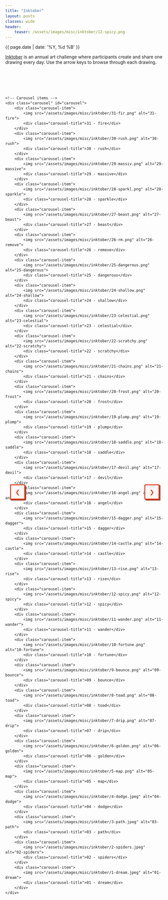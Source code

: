 ```yaml
---
title: "Inktober"
layout: posts
classes: wide
header:
    teaser: /assets/images/misc/inktober/12-spicy.png
---
```


{{ page.date | date: '%Y, %d %B' }}

<style>
  /* Carousel container styling */
  .carousel-container {
    position: relative;
    width: 100%;
    max-width: 800px;
    margin: 0 auto;
    overflow: hidden;
    padding-top: 20px;
  }

  /* Carousel styling */
  .carousel {
    display: flex;
    transition: transform 0.5s ease;
  }

  .carousel-item {
    min-width: 100%;
    box-sizing: border-box;
    text-align: center;
  }

  .carousel-item img {
    width: 250px;
    height: 250px;
    object-fit: contain;
    border: 2px solid #e0e0e0;
    image-rendering: pixelated; /* keeps pixel art sharp */
  }

  .carousel-title {
    font-size: 1.2em;
    margin-top: 10px;
    color: #333;
  }

  /* --- Pixel Art Style Navigation Buttons --- */
  .carousel-button {
    position: absolute;
    top: 50%;
    transform: translateY(-50%);
    width: 48px;
    height: 48px;
    background-color: #fff8f6;
    color: #DD4124;
    border: 3px solid #DD4124;
    font-size: 1.8em;
    line-height: 1;
    font-family: monospace;
    cursor: pointer;
    box-shadow: 3px 3px 0 #a53b24;
    image-rendering: pixelated;
    z-index: 5; /* ensures always on top */
    transition: all 0.15s ease;
  }

  .carousel-button:hover {
    background-color: #DD4124;
    color: #fff;
    box-shadow: 1px 1px 0 #742616;
    transform: translateY(-50%) scale(1.05);
  }

  .carousel-button.left {
    left: 15px;
    border-radius: 0 4px 4px 0;
  }

  .carousel-button.right {
    right: 15px;
    border-radius: 4px 0 0 4px;
  }

  /* Responsive: buttons slightly smaller on mobile */
  @media (max-width: 600px) {
    .carousel-button {
      width: 40px;
      height: 40px;
      font-size: 1.4em;
      box-shadow: 2px 2px 0 #a53b24;
    }
  }
</style>



<a href="https://inktober.com/">Inktober</a> is an annual art challenge where participants create and share one drawing every day. Use the arrow keys to browse through each drawing.

<br><br>

<!-- Carousel container -->
<div class="carousel-container">
    <button class="carousel-button left" onclick="moveSlide(-1)">&#10094;</button>
    <button class="carousel-button right" onclick="moveSlide(1)">&#10095;</button>

    <!-- Carousel items -->
    <div class="carousel" id="carousel">
        <div class="carousel-item">
            <img src="/assets/images/misc/inktober/31-fir.png" alt="31-fire">
            <div class="carousel-title">31 - fire</div>
        </div>
        <div class="carousel-item">
            <img src="/assets/images/misc/inktober/30-rush.png" alt="30-rush">
            <div class="carousel-title">30 - rush</div>
        </div>
        <div class="carousel-item">
            <img src="/assets/images/misc/inktober/29-massiv.png" alt="29-massive">
            <div class="carousel-title">29 - massive</div>
        </div>
        <div class="carousel-item">
            <img src="/assets/images/misc/inktober/28-sparkl.png" alt="28-sparkle">
            <div class="carousel-title">28 - sparkle</div>
        </div>
        <div class="carousel-item">
            <img src="/assets/images/misc/inktober/27-beast.png" alt="27-beast">
            <div class="carousel-title">27 - beast</div>
        </div>
        <div class="carousel-item">
            <img src="/assets/images/misc/inktober/26-rm.png" alt="26-remove">
            <div class="carousel-title">26 - remove</div>
        </div>
        <div class="carousel-item">
            <img src="/assets/images/misc/inktober/25-dangerous.png" alt="25-dangerous">
            <div class="carousel-title">25 - dangerous</div>
        </div>
        <div class="carousel-item">
            <img src="/assets/images/misc/inktober/24-shallow.png" alt="24-shallow">
            <div class="carousel-title">24 - shallow</div>
        </div>
        <div class="carousel-item">
            <img src="/assets/images/misc/inktober/23-celestial.png" alt="23-celestial">
            <div class="carousel-title">23 - celestial</div>
        </div>
        <div class="carousel-item">
            <img src="/assets/images/misc/inktober/22-scratchy.png" alt="22-scratchy">
            <div class="carousel-title">22 - scratchy</div>
        </div>
        <div class="carousel-item">
            <img src="/assets/images/misc/inktober/21-chains.png" alt="21-chains">
            <div class="carousel-title">21 - chains</div>
        </div>
        <div class="carousel-item">
            <img src="/assets/images/misc/inktober/20-frost.png" alt="20-frost">
            <div class="carousel-title">20 - frost</div>
        </div>
        <div class="carousel-item">
            <img src="/assets/images/misc/inktober/19-plump.png" alt="19-plump">
            <div class="carousel-title">19 - plump</div>
        </div>
        <div class="carousel-item">
            <img src="/assets/images/misc/inktober/18-saddle.png" alt="18-saddle">
            <div class="carousel-title">18 - saddle</div>
        </div>
        <div class="carousel-item">
            <img src="/assets/images/misc/inktober/17-devil.png" alt="17-devil">
            <div class="carousel-title">17 - devil</div>
        </div>
        <div class="carousel-item">
            <img src="/assets/images/misc/inktober/16-angel.png" alt="16-angel">
            <div class="carousel-title">16 - angel</div>
        </div>
        <div class="carousel-item">
            <img src="/assets/images/misc/inktober/15-dagger.png" alt="15-dagger">
            <div class="carousel-title">15 - dagger</div>
        </div>
        <div class="carousel-item">
            <img src="/assets/images/misc/inktober/14-castle.png" alt="14-castle">
            <div class="carousel-title">14 - castle</div>
        </div>
        <div class="carousel-item">
            <img src="/assets/images/misc/inktober/13-rise.png" alt="13-rise">
            <div class="carousel-title">13 - rise</div>
        </div>
        <div class="carousel-item">
            <img src="/assets/images/misc/inktober/12-spicy.png" alt="12-spicy">
            <div class="carousel-title">12 - spicy</div>
        </div>
        <div class="carousel-item">
            <img src="/assets/images/misc/inktober/11-wander.png" alt="11-wander">
            <div class="carousel-title">11 - wander</div>
        </div>
        <div class="carousel-item">
            <img src="/assets/images/misc/inktober/10-fortune.png" alt="10-fortune">
            <div class="carousel-title">10 - fortune</div>
        </div>
        <div class="carousel-item">
            <img src="/assets/images/misc/inktober/9-bounce.png" alt="09-bounce">
            <div class="carousel-title">09 - bounce</div>
        </div>
        <div class="carousel-item">
            <img src="/assets/images/misc/inktober/8-toad.png" alt="08-toad">
            <div class="carousel-title">08 - toad</div>
        </div>
        <div class="carousel-item">
            <img src="/assets/images/misc/inktober/7-drip.png" alt="07-drip">
            <div class="carousel-title">07 - drip</div>
        </div>
        <div class="carousel-item">
            <img src="/assets/images/misc/inktober/6-golden.png" alt="06-golden">
            <div class="carousel-title">06 - golden</div>
        </div>
        <div class="carousel-item">
            <img src="/assets/images/misc/inktober/5-map.png" alt="05-map">
            <div class="carousel-title">05 - map</div>
        </div>
        <div class="carousel-item">
            <img src="/assets/images/misc/inktober/4-dodge.jpeg" alt="04-dodge">
            <div class="carousel-title">04 - dodge</div>
        </div>
        <div class="carousel-item">
            <img src="/assets/images/misc/inktober/3-path.jpeg" alt="03-path">
            <div class="carousel-title">03 - path</div>
        </div>
        <div class="carousel-item">
            <img src="/assets/images/misc/inktober/2-spiders.jpeg" alt="02-spiders">
            <div class="carousel-title">02 - spiders</div>
        </div>
        <div class="carousel-item">
            <img src="/assets/images/misc/inktober/1-dream.jpeg" alt="01-dream">
            <div class="carousel-title">01 - dream</div>
        </div>
    </div>
</div>

<script>
    let slideIndex = 0;
    const carousel = document.getElementById("carousel");
    const carouselItems = carousel.children;
    const totalSlides = carouselItems.length;

    // Clone the first and last slides
    const firstSlideClone = carouselItems[0].cloneNode(true);
    const lastSlideClone = carouselItems[totalSlides - 1].cloneNode(true);
    carousel.appendChild(firstSlideClone); // Add clone of the first slide to the end
    carousel.insertBefore(lastSlideClone, carouselItems[0]); // Add clone of the last slide to the beginning

    // Adjust transition and position to start at the first actual slide
    carousel.style.transform = `translateX(-100%)`;

    function moveSlide(direction) {
        slideIndex += direction;

        // Apply smooth transition for regular movement
        carousel.style.transition = 'transform 0.5s ease';
        carousel.style.transform = `translateX(-${(slideIndex + 1) * 100}%)`;

        // Handle wrapping after the transition ends
        carousel.addEventListener('transitionend', function handleTransitionEnd() {
            if (slideIndex < 0) {
                // If at the beginning (loop to last slide)
                slideIndex = totalSlides - 1;
                carousel.style.transition = 'none'; // Disable transition for the jump
                carousel.style.transform = `translateX(-${(slideIndex + 1) * 100}%)`;
            } else if (slideIndex >= totalSlides) {
                // If at the end (loop to first slide)
                slideIndex = 0;
                carousel.style.transition = 'none'; // Disable transition for the jump
                carousel.style.transform = `translateX(-${(slideIndex + 1) * 100}%)`;
            }
            carousel.removeEventListener('transitionend', handleTransitionEnd);
        });
    }
</script>


